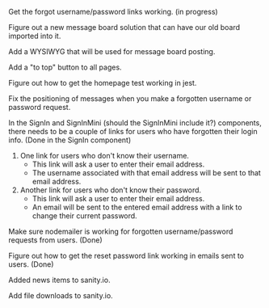Get the forgot username/password links working. (in progress)

Figure out a new message board solution that can have our old board imported into it.

Add a WYSIWYG that will be used for message board posting.

Add a "to top" button to all pages.

Figure out how to get the homepage test working in jest.

Fix the positioning of messages when you make a forgotten username or password request.

In the SignIn and SignInMini (should the SignInMini include it?) components, there needs to be a couple of links for users who have forgotten their login info. (Done in the SignIn component)

1.  One link for users who don't know their username.
    -   This link will ask a user to enter their email address.
    -   The username associated with that email address will be sent to that email address.
2.  Another link for users who don't know their password.
    -   This link will ask a user to enter their email address.
    -   An email will be sent to the entered email address with a link to change their current password.

Make sure nodemailer is working for forgotten username/password requests from users. (Done)

Figure out how to get the reset password link working in emails sent to users. (Done)

Added news items to sanity.io.

Add file downloads to sanity.io.

